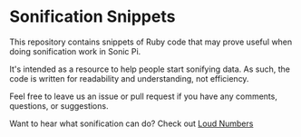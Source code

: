 # Sonification Snippets
This repository contains snippets of Ruby code that may prove useful when doing sonification work in Sonic Pi. 

It's intended as a resource to help people start sonifying data. As such, the code is written for readability and understanding, not efficiency.

Feel free to leave us an issue or pull request if you have any comments, questions, or suggestions.

Want to hear what sonification can do? Check out [Loud Numbers](http://www.loudnumbers.net)
